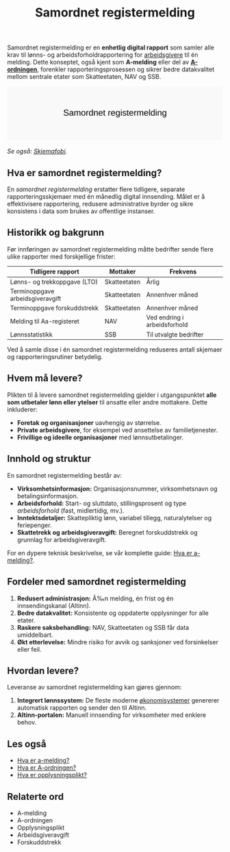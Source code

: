 ﻿---
title: "Samordnet registermelding"
seoTitle: "Samordnet registermelding"
meta_description: 'Samordnet registermelding er en **enhetlig digital rapport** som samler alle krav til lønns- og arbeidsforholdrapportering for [arbeidsgivere](/blogs/regnskap/...'
slug: samordnet-registermelding
type: blog
layout: pages/single
---

Samordnet registermelding er en **enhetlig digital rapport** som samler alle krav til lønns- og arbeidsforholdrapportering for [arbeidsgivere](/blogs/regnskap/arbeidsgiver "Arbeidsgiver “ Roller og Ansvar i Norsk Arbeidsliv og Regnskap") til én melding. Dette konseptet, også kjent som **A-melding** eller del av **[A-ordningen](/blogs/regnskap/hva-er-a-ordningen "Hva er A-ordningen?")**, forenkler rapporteringsprosessen og sikrer bedre datakvalitet mellom sentrale etater som Skatteetaten, NAV og SSB.


![Samordnet registermelding](samordnet-registermelding-image.svg)

*Se også: [Skjemafobi](/blogs/regnskap/skjemafobi "Skjemafobi “ Hvordan overvinne frykt for skjemaer i regnskap").*


## Hva er samordnet registermelding?

En *samordnet registermelding* erstatter flere tidligere, separate rapporteringsskjemaer med én månedlig digital innsending. Målet er å effektivisere rapportering, redusere administrative byrder og sikre konsistens i data som brukes av offentlige instanser.

## Historikk og bakgrunn

Før innføringen av samordnet registermelding måtte bedrifter sende flere ulike rapporter med forskjellige frister:

| Tidligere rapport                  | Mottaker       | Frekvens                      |
|-----------------------------------|----------------|-------------------------------|
| Lønns- og trekkoppgave (LTO)      | Skatteetaten   | Årlig                         |
| Terminoppgave arbeidsgiveravgift  | Skatteetaten   | Annenhver måned               |
| Terminoppgave forskuddstrekk      | Skatteetaten   | Annenhver måned               |
| Melding til Aa-registeret         | NAV            | Ved endring i arbeidsforhold  |
| Lønnsstatistikk                   | SSB            | Til utvalgte bedrifter        |

Ved å samle disse i én samordnet registermelding reduseres antall skjemaer og rapporteringsrutiner betydelig.

## Hvem må levere?

Plikten til å levere samordnet registermelding gjelder i utgangspunktet **alle som utbetaler lønn eller ytelser** til ansatte eller andre mottakere. Dette inkluderer:

* **Foretak og organisasjoner** uavhengig av størrelse.
* **Private arbeidsgivere**, for eksempel ved ansettelse av familietjenester.
* **Frivillige og ideelle organisasjoner** med lønnsutbetalinger.

## Innhold og struktur

En samordnet registermelding består av:

* **Virksomhetsinformasjon:** Organisasjonsnummer, virksomhetsnavn og betalingsinformasjon.
* **Arbeidsforhold:** Start- og sluttdato, stillingsprosent og type *arbeidsforhold* (fast, midlertidig, mv.).
* **Inntektsdetaljer:** Skattepliktig lønn, variabel tillegg, naturalytelser og feriepenger.
* **Skattetrekk og arbeidsgiveravgift:** Beregnet forskuddstrekk og grunnlag for arbeidsgiveravgift.

For en dypere teknisk beskrivelse, se vår komplette guide: [Hva er a-melding?](/blogs/regnskap/hva-er-a-melding "Hva er a-melding?").

## Fordeler med samordnet registermelding

1. **Redusert administrasjon:** Ã‰n melding, én frist og én innsendingskanal (Altinn).
2. **Bedre datakvalitet:** Konsistente og oppdaterte opplysninger for alle etater.
3. **Raskere saksbehandling:** NAV, Skatteetaten og SSB får data umiddelbart.
4. **Økt etterlevelse:** Mindre risiko for avvik og sanksjoner ved forsinkelser eller feil.

## Hvordan levere?

Leveranse av samordnet registermelding kan gjøres gjennom:

1. **Integrert lønnssystem:** De fleste moderne [økonomisystemer](/blogs/regnskap/hva-er-regnskap "Hva er regnskap? En Enkel Forklaring") genererer automatisk rapporten og sender den til Altinn.
2. **Altinn-portalen:** Manuell innsending for virksomheter med enklere behov.

## Les også

* [Hva er a-melding?](/blogs/regnskap/hva-er-a-melding "Hva er a-melding?")  
* [Hva er A-ordningen?](/blogs/regnskap/hva-er-a-ordningen "Hva er A-ordningen?")  
* [Hva er opplysningsplikt?](/blogs/regnskap/hva-er-opplysningsplikt "Hva er opplysningsplikt? Komplett guide til rapporteringsplikt")

## Relaterte ord

* A-melding  
* A-ordningen  
* Opplysningsplikt  
* Arbeidsgiveravgift  
* Forskuddstrekk









